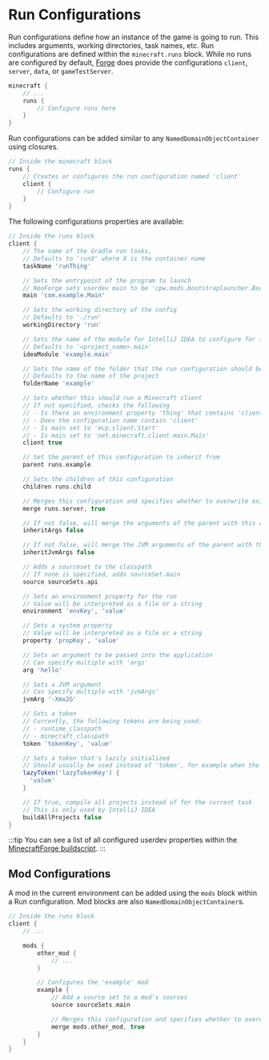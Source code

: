 Run Configurations
==================

Run configurations define how an instance of the game is going to run. This includes arguments, working directories, task names, etc. Run configurations are defined within the `minecraft.runs` block. While no runs are configured by default, [Forge][userdev] does provide the configurations `client`, `server`, `data`, or `gameTestServer`.

```gradle
minecraft {
    // ...
    runs {
        // Configure runs here
    }
}
```

Run configurations can be added similar to any `NamedDomainObjectContainer` using closures.

```gradle
// Inside the minecraft block
runs {
    // Creates or configures the run configuration named 'client'
    client {
        // Configure run
    }
}
```

The following configurations properties are available:

```gradle 
// Inside the runs block
client {
    // The name of the Gradle run tasks,
    // Defaults to 'runX' where X is the container name
    taskName 'runThing'

    // Sets the entrypoint of the program to launch
    // NeoForge sets userdev main to be 'cpw.mods.bootstraplauncher.BootstrapLauncher'
    main 'com.example.Main'

    // Sets the working directory of the config
    // Defaults to './run'
    workingDirectory 'run'

    // Sets the name of the module for IntelliJ IDEA to configure for its runs
    // Defaults to '<project_name>.main'
    ideaModule 'example.main'

    // Sets the name of the folder that the run configuration should be added to
    // Defaults to the name of the project
    folderName 'example'

    // Sets whether this should run a Minecraft client
    // If not specified, checks the following
    // - Is there an environment property 'thing' that contains 'client'
    // - Does the configuration name contain 'client'
    // - Is main set to 'mcp.client.Start'
    // - Is main set to 'net.minecraft.client.main.Main'
    client true

    // Set the parent of this configuration to inherit from
    parent runs.example

    // Sets the children of this configuration
    children runs.child

    // Merges this configuration and specifies whether to overwrite existing properties
    merge runs.server, true

    // If not false, will merge the arguments of the parent with this configuration
    inheritArgs false

    // If not false, will merge the JVM arguments of the parent with this configuration
    inheritJvmArgs false

    // Adds a sourceset to the classpath
    // If none is specified, adds sourceSet.main
    source sourceSets.api

    // Sets an environment property for the run
    // Value will be interpreted as a file or a string
    environment 'envKey', 'value'

    // Sets a system property
    // Value will be interpreted as a file or a string
    property 'propKey', 'value'

    // Sets an argument to be passed into the application
    // Can specify multiple with 'args'
    arg 'hello'

    // Sets a JVM argument
    // Can specify multiple with 'jvmArgs'
    jvmArg '-Xmx2G'

    // Sets a token
    // Currently, the following tokens are being used:
    // - runtime_classpath
    // - minecraft_classpath
    token 'tokenKey', 'value'

    // Sets a token that's lazily initialized
    // Should usually be used instead of 'token', for example when the token resolves Gradle configurations
    lazyToken('lazyTokenKey') {
      'value'
    }

    // If true, compile all projects instead of for the current task
    // This is only used by IntelliJ IDEA
    buildAllProjects false
}
```

:::tip
You can see a list of all configured userdev properties within the [MinecraftForge buildscript][buildscript].
:::

Mod Configurations
------------------

A mod in the current environment can be added using the `mods` block within a Run configuration. Mod blocks are also `NamedDomainObjectContainer`s.

```gradle
// Inside the runs block
client {
    // ...

    mods {
        other_mod {
            // ...
        }

        // Configures the 'example' mod
        example {
            // Add a source set to a mod's sources
            source sourceSets.main

            // Merges this configuration and specifies whether to overwrite existing properties
            merge mods.other_mod, true
        }
    }
}
```

[userdev]: https://github.com/MinecraftForge/MinecraftForge/blob/42115d37d6a46856e3dc914b54a1ce6d33b9872a/build.gradle#L374-L430
[buildscript]: https://github.com/MinecraftForge/MinecraftForge/blob/d4836bc769da003528b6cebc7e677a5aa23a8228/build.gradle#L434-L470
